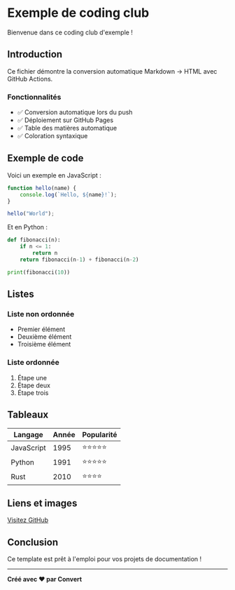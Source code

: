 # Exemple de coding club

Bienvenue dans ce coding club d'exemple !

## Introduction

Ce fichier démontre la conversion automatique Markdown → HTML avec GitHub Actions.

### Fonctionnalités

- ✅ Conversion automatique lors du push
- ✅ Déploiement sur GitHub Pages
- ✅ Table des matières automatique
- ✅ Coloration syntaxique

## Exemple de code

Voici un exemple en JavaScript :

```javascript
function hello(name) {
    console.log(`Hello, ${name}!`);
}

hello("World");
```

Et en Python :

```python
def fibonacci(n):
    if n <= 1:
        return n
    return fibonacci(n-1) + fibonacci(n-2)

print(fibonacci(10))
```

## Listes

### Liste non ordonnée
- Premier élément
- Deuxième élément
- Troisième élément

### Liste ordonnée
1. Étape une
2. Étape deux
3. Étape trois

## Tableaux

| Langage    | Année | Popularité |
|------------|-------|------------|
| JavaScript | 1995  | ⭐⭐⭐⭐⭐      |
| Python     | 1991  | ⭐⭐⭐⭐⭐      |
| Rust       | 2010  | ⭐⭐⭐⭐       |

## Liens et images

[Visitez GitHub](https://github.com)

## Conclusion

Ce template est prêt à l'emploi pour vos projets de documentation !

---

**Créé avec ❤️ par Convert**
